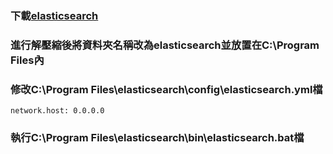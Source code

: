 ### 下載[elasticsearch](https://www.elastic.co/downloads/elasticsearch) 
### 進行解壓縮後將資料夾名稱改為elasticsearch並放置在C:\Program Files內
### 修改C:\Program Files\elasticsearch\config\elasticsearch.yml檔

    network.host: 0.0.0.0
    
### 執行C:\Program Files\elasticsearch\bin\elasticsearch.bat檔
